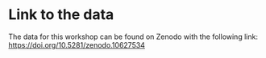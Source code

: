 # Link to the data
The data for this workshop can be found on Zenodo with the following link:  
https://doi.org/10.5281/zenodo.10627534
